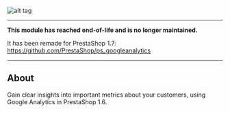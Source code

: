 ![alt tag](views/img/ga_logo.png)

---

**This module has reached end-of-life and is no longer maintained.**

It has been remade for PrestaShop 1.7: https://github.com/PrestaShop/ps_googleanalytics

---

## About

Gain clear insights into important metrics about your customers, using Google Analytics in PrestaShop 1.6.
